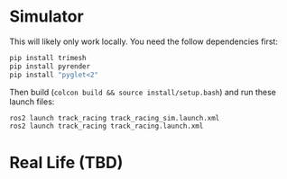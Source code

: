 # Simulator
This will likely only work locally. You need the follow dependencies first:
```bash
pip install trimesh
pip install pyrender
pip install "pyglet<2"
```
Then build (`colcon build && source install/setup.bash`) and run these launch files:
```bash
ros2 launch track_racing track_racing_sim.launch.xml
ros2 launch track_racing track_racing.launch.xml
```

# Real Life (TBD)